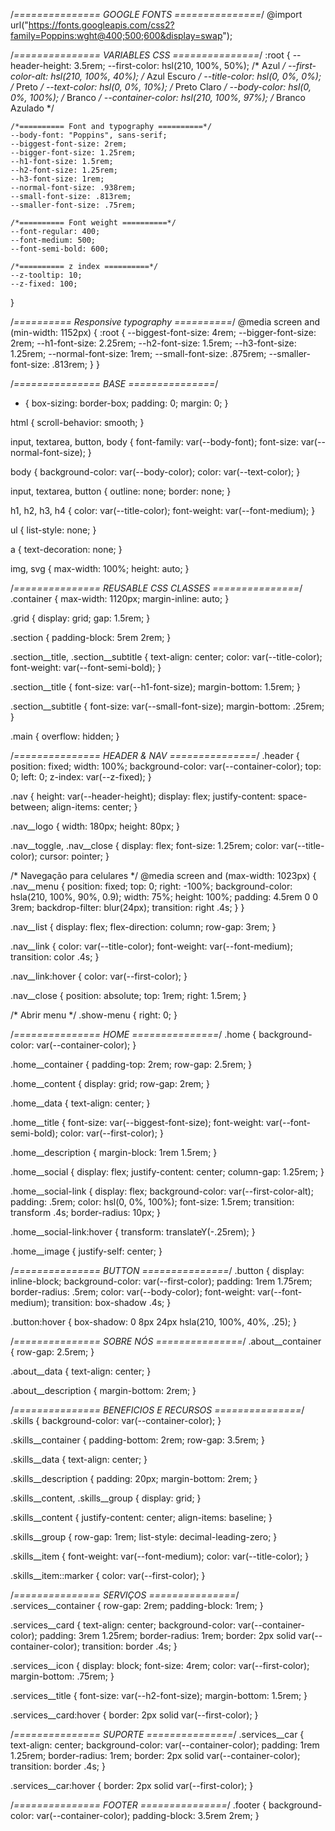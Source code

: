 /*=============== GOOGLE FONTS ===============*/
@import url("https://fonts.googleapis.com/css2?family=Poppins:wght@400;500;600&display=swap");

/*=============== VARIABLES CSS ===============*/
:root {
    --header-height: 3.5rem;
    --first-color: hsl(210, 100%, 50%); /* Azul */
    --first-color-alt: hsl(210, 100%, 40%); /* Azul Escuro */
    --title-color: hsl(0, 0%, 0%); /* Preto */
    --text-color: hsl(0, 0%, 10%); /* Preto Claro */
    --body-color: hsl(0, 0%, 100%); /* Branco */
    --container-color: hsl(210, 100%, 97%); /* Branco Azulado */

    /*========== Font and typography ==========*/
    --body-font: "Poppins", sans-serif;
    --biggest-font-size: 2rem;
    --bigger-font-size: 1.25rem;
    --h1-font-size: 1.5rem;
    --h2-font-size: 1.25rem;
    --h3-font-size: 1rem;
    --normal-font-size: .938rem;
    --small-font-size: .813rem;
    --smaller-font-size: .75rem;

    /*========== Font weight ==========*/
    --font-regular: 400;
    --font-medium: 500;
    --font-semi-bold: 600;

    /*========== z index ==========*/
    --z-tooltip: 10;
    --z-fixed: 100;
}

/*========== Responsive typography ==========*/
@media screen and (min-width: 1152px) {
    :root {
        --biggest-font-size: 4rem;
        --bigger-font-size: 2rem;
        --h1-font-size: 2.25rem;
        --h2-font-size: 1.5rem;
        --h3-font-size: 1.25rem;
        --normal-font-size: 1rem;
        --small-font-size: .875rem;
        --smaller-font-size: .813rem;
    }
}

/*=============== BASE ===============*/
* {
    box-sizing: border-box;
    padding: 0;
    margin: 0;
}

html {
    scroll-behavior: smooth;
}

input,
textarea,
button,
body {
    font-family: var(--body-font);
    font-size: var(--normal-font-size);
}

body {
    background-color: var(--body-color);
    color: var(--text-color);
}

input,
textarea,
button {
    outline: none;
    border: none;
}

h1,
h2,
h3,
h4 {
    color: var(--title-color);
    font-weight: var(--font-medium);
}

ul {
    list-style: none;
}

a {
    text-decoration: none;
}

img,
svg {
    max-width: 100%;
    height: auto;
}

/*=============== REUSABLE CSS CLASSES ===============*/
.container {
    max-width: 1120px;
    margin-inline: auto;
}

.grid {
    display: grid;
    gap: 1.5rem;
}

.section {
    padding-block: 5rem 2rem;
}

.section__title,
.section__subtitle {
    text-align: center;
    color: var(--title-color);
    font-weight: var(--font-semi-bold);
}

.section__title {
    font-size: var(--h1-font-size);
    margin-bottom: 1.5rem;
}

.section__subtitle {
    font-size: var(--small-font-size);
    margin-bottom: .25rem;
}

.main {
    overflow: hidden;
}

/*=============== HEADER & NAV ===============*/
.header {
    position: fixed;
    width: 100%;
    background-color: var(--container-color);
    top: 0;
    left: 0;
    z-index: var(--z-fixed);
}

.nav {
    height: var(--header-height);
    display: flex;
    justify-content: space-between;
    align-items: center;
}

.nav__logo {
    width: 180px;
    height: 80px;
}

.nav__toggle,
.nav__close {
    display: flex;
    font-size: 1.25rem;
    color: var(--title-color);
    cursor: pointer;
}

/* Navegação para celulares */
@media screen and (max-width: 1023px) {
    .nav__menu {
        position: fixed;
        top: 0;
        right: -100%;
        background-color: hsla(210, 100%, 90%, 0.9);
        width: 75%;
        height: 100%;
        padding: 4.5rem 0 0 3rem;
        backdrop-filter: blur(24px);
        transition: right .4s;
    }
}

.nav__list {
    display: flex;
    flex-direction: column;
    row-gap: 3rem;
}

.nav__link {
    color: var(--title-color);
    font-weight: var(--font-medium);
    transition: color .4s;
}

.nav__link:hover {
    color: var(--first-color);
}

.nav__close {
    position: absolute;
    top: 1rem;
    right: 1.5rem;
}

/* Abrir menu */
.show-menu {
    right: 0;
}

/*=============== HOME ===============*/
.home {
    background-color: var(--container-color);
}

.home__container {
    padding-top: 2rem;
    row-gap: 2.5rem;
}

.home__content {
    display: grid;
    row-gap: 2rem;
}

.home__data {
    text-align: center;
}

.home__title {
    font-size: var(--biggest-font-size);
    font-weight: var(--font-semi-bold);
    color: var(--first-color);
}

.home__description {
    margin-block: 1rem 1.5rem;
}

.home__social {
    display: flex;
    justify-content: center;
    column-gap: 1.25rem;
}

.home__social-link {
    display: flex;
    background-color: var(--first-color-alt);
    padding: .5rem;
    color: hsl(0, 0%, 100%);
    font-size: 1.5rem;
    transition: transform .4s;
    border-radius: 10px;
}

.home__social-link:hover {
    transform: translateY(-.25rem);
}

.home__image {
    justify-self: center;
}

/*=============== BUTTON ===============*/
.button {
    display: inline-block;
    background-color: var(--first-color);
    padding: 1rem 1.75rem;
    border-radius: .5rem;
    color: var(--body-color);
    font-weight: var(--font-medium);
    transition: box-shadow .4s;
}

.button:hover {
    box-shadow: 0 8px 24px hsla(210, 100%, 40%, .25);
}

/*=============== SOBRE NÓS ===============*/
.about__container {
    row-gap: 2.5rem;
}

.about__data {
    text-align: center;
}

.about__description {
    margin-bottom: 2rem;
}

/*=============== BENEFICIOS E RECURSOS ===============*/
.skills {
    background-color: var(--container-color);
}

.skills__container {
    padding-bottom: 2rem;
    row-gap: 3.5rem;
}

.skills__data {
    text-align: center;
}

.skills__description {
    padding: 20px;
    margin-bottom: 2rem;
}

.skills__content,
.skills__group {
    display: grid;
}

.skills__content {
    justify-content: center;
    align-items: baseline;
}

.skills__group {
    row-gap: 1rem;
    list-style: decimal-leading-zero;
}

.skills__item {
    font-weight: var(--font-medium);
    color: var(--title-color);
}

.skills__item::marker {
    color: var(--first-color);
}

/*=============== SERVIÇOS ===============*/
.services__container {
    row-gap: 2rem;
    padding-block: 1rem;
}

.services__card {
    text-align: center;
    background-color: var(--container-color);
    padding: 3rem 1.25rem;
    border-radius: 1rem;
    border: 2px solid var(--container-color);
    transition: border .4s;
}

.services__icon {
    display: block;
    font-size: 4rem;
    color: var(--first-color);
    margin-bottom: .75rem;
}

.services__title {
    font-size: var(--h2-font-size);
    margin-bottom: 1.5rem;
}

.services__card:hover {
    border: 2px solid var(--first-color);
}

/*=============== SUPORTE ===============*/
.services__car {
    text-align: center;
    background-color: var(--container-color);
    padding: 1rem 1.25rem;
    border-radius: 1rem;
    border: 2px solid var(--container-color);
    transition: border .4s;
}

.services__car:hover {
    border: 2px solid var(--first-color);
}

/*=============== FOOTER ===============*/
.footer {
    background-color: var(--container-color);
    padding-block: 3.5rem 2rem;
}
